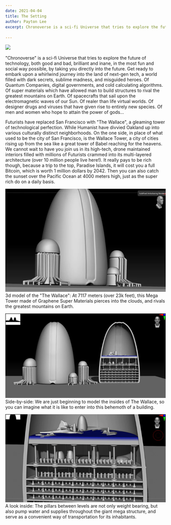 ```yaml
---
date: 2021-04-04
title: The Setting
author: Payton Lee
excerpt: Chronoverse is a sci-fi Universe that tries to explore the future of technology, both good and bad, brilliant and inane, in the most fun and social way possible, by taking you directly into the future.

---
```

![](/uploads/chronoverse_vistafinal.jpg)


"Chronoverse" is a sci-fi Universe that tries to explore the future of technology, both good and bad, brilliant and inane, in the most fun and social way possible, by taking you directly into the future. Get ready to embark upon a whirlwind journey into the land of next-gen tech, a world filled with dark secrets, sublime madness, and misguided heroes. Of Quantum Companies, digital governments, and cold calculating algorithms. Of super materials which have allowed man to build structures to rival the greatest mountains on Earth. Of spacecrafts that sail upon the electromagnetic waves of our Sun. Of realer than life virtual worlds. Of designer drugs and viruses that have given rise to entirely new species. Of men and women who hope to attain the power of gods... 



Futurists have replaced San Francisco with "The Wallace", a gleaming tower of technological perfection. While Humanist have divvied Oakland up into various culturally distinct neighborhoods.
On the one side, in place of what used to be the city of San Francisco, is the Wallace Tower, a city of cities rising up from the sea like a great tower of Babel reaching for the heavens. We cannot wait to have you join us in its high-tech, drone maintained interiors filled with millions of Futurists crammed into its multi-layered architecture (over 10 million people live here!). It really pays to be rich though, because a trip to the top, Paradise Islands, it will cost you a full Bitcoin, which is worth 1 million dollars by 2042. Then you can also catch the sunset over the Pacific Ocean at 4000 meters high, just as the super rich do on a daily basis. 

![](/uploads/Wallace1.jpg)
3d model of the "The Wallace": At 7117 meters (over 23k feet), this Mega Tower made of Graphene Super Materials pierces into the clouds, and rivals the greatest mountains on Earth.

![](/uploads/Wallace2.jpg)
Side-by-side: We are just beginning to model the insides of The Wallace, so you can imagine what it is like to enter into this behemoth of a building.

![](/uploads/Wallace3.jpg)
A look inside: The pillars between levels are not only weight bearing, but also pump water and supplies throughout the giant mega structure, and serve as a convenient way of transportation for its inhabitants.